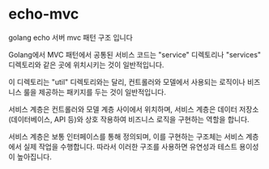 # echo-mvc

golang echo 서버 mvc 패턴 구조 입니다 

Golang에서 MVC 패턴에서 공통된 서비스 코드는 "service" 디렉토리나 "services" 디렉토리와 같은 곳에 위치시키는 것이 일반적입니다.

이 디렉토리는 "util" 디렉토리와는 달리, 컨트롤러와 모델에서 사용되는 로직이나 비즈니스 룰을 제공하는 패키지를 두는 것이 일반적입니다.

서비스 계층은 컨트롤러와 모델 계층 사이에서 위치하며, 서비스 계층은 데이터 저장소(데이터베이스, API 등)와 상호 작용하여 비즈니스 로직을 구현하는 역할을 합니다.

서비스 계층은 보통 인터페이스를 통해 정의되며, 이를 구현하는 구조체는 서비스 계층에서 실제 작업을 수행합니다. 따라서 이러한 구조를 사용하면 유연성과 테스트 용이성이 높아집니다.


